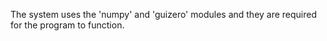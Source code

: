 The system uses the 'numpy' and 'guizero' modules and they are required for the program to function.
